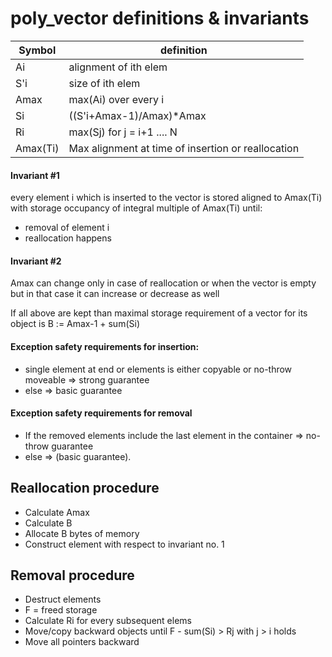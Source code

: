# poly_vector definitions & invariants

|Symbol     | definition
|-----------|---------------------|
|Ai         |alignment of ith elem
|S'i 		|size of ith elem
|Amax 		|max(Ai) over every i
|Si 		|((S'i+Amax-1)/Amax)*Amax 
|Ri 		|max(Sj) for j = i+1 .... N
|Amax(Ti)	|Max alignment at time of insertion or reallocation

#### Invariant #1
every element i which is inserted to the vector is stored aligned to Amax(Ti) with storage occupancy of integral multiple of Amax(Ti) until:
- removal of element i
- reallocation happens

#### Invariant #2
Amax can change only in case of reallocation  or when the vector is empty but in that case it can increase or decrease as well 

If all above are kept than maximal storage requirement of a vector for its object is 
B := Amax-1 + sum(Si)

#### Exception safety requirements for insertion:
- single element at end  or elements is either copyable or no-throw moveable => strong guarantee 
- else => basic guarantee

#### Exception safety requirements for removal
- If the removed elements include the last element in the container => no-throw guarantee
- else => (basic guarantee).

## Reallocation procedure
- Calculate Amax
- Calculate B
- Allocate B bytes of memory
- Construct element with respect to invariant no. 1

## Removal procedure
- Destruct elements
- F = freed storage
- Calculate Ri for every subsequent elems
- Move/copy backward objects until F - sum(Si) > Rj with j > i holds
- Move all pointers backward
